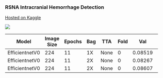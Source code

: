### RSNA Intracranial Hemorrhage Detection

[Hosted on Kaggle](https://www.kaggle.com/c/rsna-intracranial-hemorrhage-detection/overview)

![](https://www.google.com/url?sa=i&source=images&cd=&ved=2ahUKEwjTid2DzoPlAhUBNn0KHT7GDCgQjRx6BAgBEAQ&url=https%3A%2F%2Ftwitter.com%2Falexandrecadrin%2Fstatus%2F1174160769233149954&psig=AOvVaw3oa1C2pCQgOn6YrWXEp9Ds&ust=1570313016733161)

| Model         |Image Size|Epochs|Bag|TTA |Fold|Val     |LB   |
| --------------|----------|------|---|----|----|--------|-----|
| EfficientnetV0|224       |11    |1X |None|0   |0.08519 |???? |
| EfficientnetV0|224       |11    |2X |None|0   |0.08267 |???? |
| EfficientnetV0|224       |11    |2X |None|0   |0.08607 |???? |
